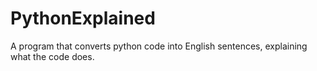 # PythonExplained
A program that converts python code into English sentences, explaining what the code does.
